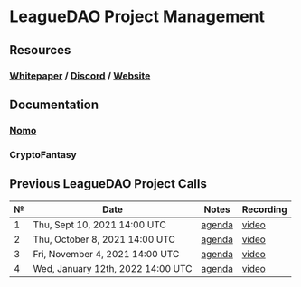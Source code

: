 # **LeagueDAO Project Management**

## **Resources**
### [Whitepaper](https://medium.com/leaguedao/leaguedao-white-paper-a3dbf82050f7) / [Discord](https://discord.gg/leaguedao) / [Website](https://leaguedao.com)

## **Documentation**
### [Nomo](https://github.com/LeagueDAO/LeagueDAO-PM/projects/3)
### CryptoFantasy

## Previous LeagueDAO Project Calls

 №  | Date                             | Notes          | Recording            |
--- | -------------------------------- | -------------- | -------------------- |
 1  | Thu, Sept 10, 2021 14:00 UTC       | [agenda](https://github.com/LeagueDAO/LeagueDAO-PM/issues/1)  | [video](https://youtu.be/wbV5i53Z6oo) |
 2  | Thu, October 8, 2021 14:00 UTC     | [agenda](https://github.com/LeagueDAO/LeagueDAO-PM/issues/2)  | [video](https://youtu.be/rZw2STt4BTA) |
 3  | Fri, November 4, 2021 14:00 UTC    | [agenda](https://github.com/LeagueDAO/LeagueDAO-PM/issues/33) | [video](https://youtu.be/6VjjCp5E3Ss) |
 4  | Wed, January 12th, 2022 14:00 UTC  | [agenda](https://github.com/LeagueDAO/LeagueDAO-PM/issues/34) | [video](https://youtu.be/ORl9UUDJWAk) |

